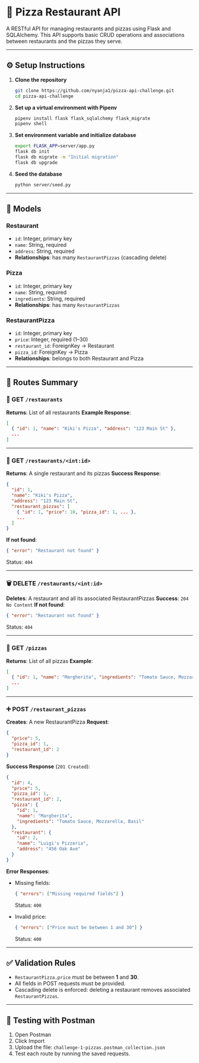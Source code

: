 
# 🍕 Pizza Restaurant API

A RESTful API for managing restaurants and pizzas using Flask and SQLAlchemy. This API supports basic CRUD operations and associations between restaurants and the pizzas they serve.

---

## ⚙️ Setup Instructions

1. **Clone the repository**

   ```bash
   git clone https://github.com/nyanja1/pizza-api-challenge.git
   cd pizza-api-challenge
   ```

2. **Set up a virtual environment with Pipenv**

   ```bash
   pipenv install flask flask_sqlalchemy flask_migrate
   pipenv shell
   ```

3. **Set environment variable and initialize database**

   ```bash
   export FLASK_APP=server/app.py
   flask db init
   flask db migrate -m "Initial migration"
   flask db upgrade
   ```

4. **Seed the database**

   ```bash
   python server/seed.py
   ```

---

## 🧩 Models

### Restaurant

* `id`: Integer, primary key
* `name`: String, required
* `address`: String, required
* **Relationships**: has many `RestaurantPizzas` (cascading delete)

### Pizza

* `id`: Integer, primary key
* `name`: String, required
* `ingredients`: String, required
* **Relationships**: has many `RestaurantPizzas`

### RestaurantPizza

* `id`: Integer, primary key
* `price`: Integer, required (1–30)
* `restaurant_id`: ForeignKey → Restaurant
* `pizza_id`: ForeignKey → Pizza
* **Relationships**: belongs to both Restaurant and Pizza

---

## 📡 Routes Summary

### 📍 GET `/restaurants`

**Returns**: List of all restaurants
**Example Response**:

```json
[
  { "id": 1, "name": "Kiki's Pizza", "address": "123 Main St" },
  ...
]
```

---

### 📍 GET `/restaurants/<int:id>`

**Returns**: A single restaurant and its pizzas
**Success Response**:

```json
{
  "id": 1,
  "name": "Kiki's Pizza",
  "address": "123 Main St",
  "restaurant_pizzas": [
    { "id": 1, "price": 10, "pizza_id": 1, ... },
    ...
  ]
}
```

**If not found**:

```json
{ "error": "Restaurant not found" }
```

Status: `404`

---

### 🗑️ DELETE `/restaurants/<int:id>`

**Deletes**: A restaurant and all its associated RestaurantPizzas
**Success**: `204 No Content`
**If not found**:

```json
{ "error": "Restaurant not found" }
```

Status: `404`

---

### 📍 GET `/pizzas`

**Returns**: List of all pizzas
**Example**:

```json
[
  { "id": 1, "name": "Margherita", "ingredients": "Tomato Sauce, Mozzarella, Basil" },
  ...
]
```

---

### ➕ POST `/restaurant_pizzas`

**Creates**: A new RestaurantPizza
**Request**:

```json
{
  "price": 5,
  "pizza_id": 1,
  "restaurant_id": 2
}
```

**Success Response** (`201 Created`):

```json
{
  "id": 4,
  "price": 5,
  "pizza_id": 1,
  "restaurant_id": 2,
  "pizza": {
    "id": 1,
    "name": "Margherita",
    "ingredients": "Tomato Sauce, Mozzarella, Basil"
  },
  "restaurant": {
    "id": 2,
    "name": "Luigi's Pizzeria",
    "address": "456 Oak Ave"
  }
}
```

**Error Responses**:

* Missing fields:

  ```json
  { "errors": ["Missing required fields"] }
  ```

  Status: `400`

* Invalid price:

  ```json
  { "errors": ["Price must be between 1 and 30"] }
  ```

  Status: `400`

---

## ✅ Validation Rules

* `RestaurantPizza.price` must be between **1** and **30**.
* All fields in POST requests must be provided.
* Cascading delete is enforced: deleting a restaurant removes associated `RestaurantPizzas`.

---

## 🧪 Testing with Postman

1. Open Postman
2. Click Import
3. Upload the file: `challenge-1-pizzas.postman_collection.json`
4. Test each route by running the saved requests.

